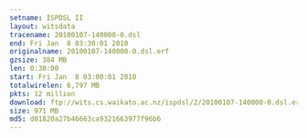 ```yaml
---
setname: ISPDSL II
layout: witsdata
tracename: 20100107-140000-0.dsl
end: Fri Jan  8 03:30:01 2010
originalname: 20100107-140000-0.dsl.erf
gzsize: 384 MB
len: 0:30:00
start: Fri Jan  8 03:00:01 2010
totalwirelen: 6,797 MB
pkts: 12 million
download: ftp://wits.cs.waikato.ac.nz/ispdsl/2/20100107-140000-0.dsl.erf.gz
size: 971 MB
md5: d01820a27b46663ca9321663977f96b6
---
```


